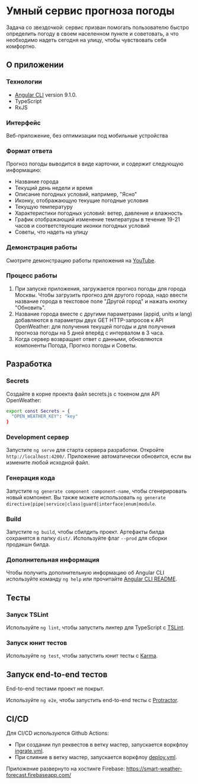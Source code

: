 # Умный сервис прогноза погоды
Задача со звездочкой: cервис призван помогать пользователю быстро определить погоду в своем населенном пункте и советовать, а что необходимо надеть сегодня на улицу, чтобы чувствовать себя комфортно.

## О приложении
### Технологии
- [Angular CLI](https://github.com/angular/angular-cli) version 9.1.0.
- TypeScript
- RxJS

### Интерфейс
Веб-приложение, без оптимизации под мобильные устройства

### Формат ответа
Прогноз погоды выводится в виде карточки, и содержит следующую информацию:
- Название города
- Текущий день недели и время
- Описание погодных условий, например, "Ясно"
- Иконку, отображающую текущие погодные условия
- Текущую температуру
- Характеристики погодных условий: ветер, давление и влажность
- График отображающий изменение температуры в течение 19-21 часов и соответствующие иконки погодных условий
- Советы, что надеть на улицу

### Демонстрация работы
Смотрите демонстрацию работы приложения на [YouTube](https://youtu.be/pfAJktV4UrM).

### Процесс работы
1. При запуске приложения, загружается прогноз погоды для города Москвы. Чтобы загрузить прогноз для другого города, надо ввести название города в текстовое поле "Другой город" и нажать кнопку "Обновить".
2. Название города вместе с другими параметрами (appid, units и lang) добавляются в параметры двух GET HTTP-запросов к API OpenWeather: для получения текущей погоды и для получения прогноза погоды на 5 дней вперёд с интервалом в 3 часа.
3. Когда сервер возвращает ответ с данными, обновляются компоненты Погода, Прогноз погоды и Советы.

## Разработка

### Secrets
Создайте в корне проекта файл secrets.js с токеном для API OpenWeather:
```bash
export const Secrets = {
  "OPEN_WEATHER_KEY": "key"
}
```

### Development сервер

Запустите `ng serve` для старта сервера разработки. Откройте `http://localhost:4200/`. Приложение автоматически обновится, если вы измените любой исходной файл.

### Генерация кода

Запустите `ng generate component component-name`, чтобы сгенерировать новый компонент. Вы также можете использовать `ng generate directive|pipe|service|class|guard|interface|enum|module`.

### Build

Запустите `ng build`, чтобы сбилдить проект. Артефакты билда сохранятся в папку `dist/`. Используйте флаг `--prod` для сборки продакшн билда.

### Дополнительная информация

Чтобы получить дополнительную информацию об Angular CLI используйте команду `ng help` или прочитайте [Angular CLI README](https://github.com/angular/angular-cli/blob/master/README.md).

## Тесты
### Запуск TSLint
Используйте `ng lint`, чтобы запустить линтер для TypeScript с [TSLint](https://palantir.github.io/tslint/).

### Запуск юнит тестов
Используйте `ng test`, чтобы запустить юнит тесты с [Karma](https://karma-runner.github.io).

## Запуск end-to-end тестов
End-to-end тестами проект не покрыт.

Используйте `ng e2e`, чтобы запустить end-to-end тесты с [Protractor](http://www.protractortest.org/).

## CI/CD
Для CI/CD используются Github Actions:
- При создании пул реквестов в ветку мастер, запускается воркфлоу [ingrate.yml](https://github.com/bzvyagintsev/smart-weather-forecast/blob/master/.github/workflows/integrate.yml).
- При слияние в ветку мастер, запускается воркфлоу [deploy.yml](https://github.com/bzvyagintsev/smart-weather-forecast/blob/master/.github/workflows/deploy.yml).

Приложение развернуто на хостинге Firebase: https://smart-weather-forecast.firebaseapp.com/
